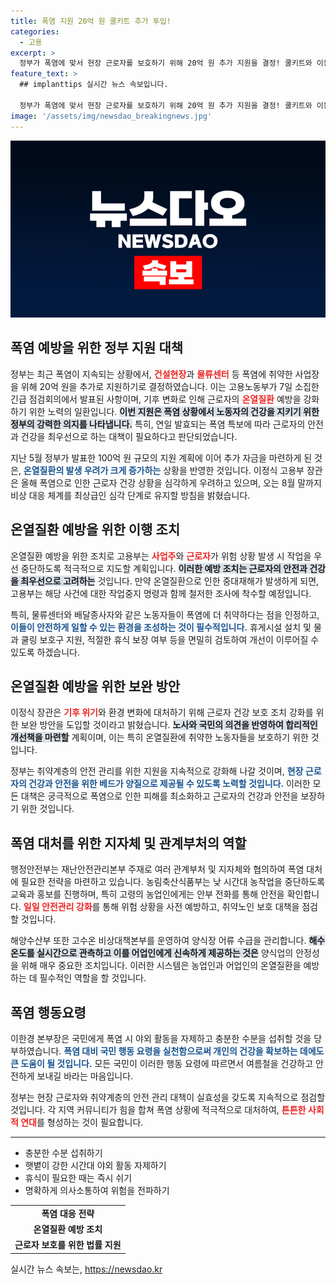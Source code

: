 ```yaml
---
title: 폭염 지원 20억 원 쿨키트 추가 투입!
categories:
  - 고용
excerpt: >
  정부가 폭염에 맞서 현장 근로자를 보호하기 위해 20억 원 추가 지원을 결정! 쿨키트와 이동식 에어컨 등 폭염 예방 물품을 제공하고, 온열질환 예방에 총력을 기울인다. 안전하고 건강한 여름을 위한 필수 정보, 확인해보세요!
feature_text: >
  ## implanttips 실시간 뉴스 속보입니다.

  정부가 폭염에 맞서 현장 근로자를 보호하기 위해 20억 원 추가 지원을 결정! 쿨키트와 이동식 에어컨 등 폭염 예방 물품을 제공하고, 온열질환 예방에 총력을 기울인다. 안전하고 건강한 여름을 위한 필수 정보, 확인해보세요!
image: '/assets/img/newsdao_breakingnews.jpg'
---
```


<p><img src="/assets/img/newsdao_breakingnews.jpg" alt="implanttips 속보" /></p>

<h2 data-ke-size="size26">폭염 예방을 위한 정부 지원 대책</h2>

<p data-ke-size="size16">정부는 최근 폭염이 지속되는 상황에서, <b><span style="color: #ee2323;">건설현장</span></b>과 <b><span style="color: #ee2323;">물류센터</span></b> 등 폭염에 취약한 사업장을 위해 20억 원을 추가로 지원하기로 결정하였습니다. 이는 고용노동부가 7일 소집한 긴급 점검회의에서 발표된 사항이며, 기후 변화로 인해 근로자의 <b><span style="color: #ee2323;">온열질환</span></b> 예방을 강화하기 위한 노력의 일환입니다. <b><span style="background-color: #21538527;">이번 지원은 폭염 상황에서 노동자의 건강을 지키기 위한 정부의 강력한 의지를 나타냅니다.</span></b> 특히, 연일 발효되는 폭염 특보에 따라 근로자의 안전과 건강을 최우선으로 하는 대책이 필요하다고 판단되었습니다.</p>

<p data-ke-size="size16">지난 5월 정부가 발표한 100억 원 규모의 지원 계획에 이어 추가 자금을 마련하게 된 것은, <b><span style="color: #1a5490;">온열질환의 발생 우려가 크게 증가하는</span></b> 상황을 반영한 것입니다. 이정식 고용부 장관은 올해 폭염으로 인한 근로자 건강 상황을 심각하게 우려하고 있으며, 오는 8월 말까지 비상 대응 체계를 최상급인 심각 단계로 유지할 방침을 밝혔습니다.</p>

<h2 data-ke-size="size26">온열질환 예방을 위한 이행 조치</h2>

<p data-ke-size="size16">온열질환 예방을 위한 조치로 고용부는 <b><span style="color: #ee2323;">사업주</span></b>와 <b><span style="color: #ee2323;">근로자</span></b>가 위험 상황 발생 시 작업을 우선 중단하도록 적극적으로 지도할 계획입니다. <b><span style="background-color: #21538527;">이러한 예방 조치는 근로자의 안전과 건강을 최우선으로 고려하는</span></b> 것입니다. 만약 온열질환으로 인한 중대재해가 발생하게 되면, 고용부는 해당 사건에 대한 작업중지 명령과 함께 철저한 조사에 착수할 예정입니다.</p>

<p data-ke-size="size16">특히, 물류센터와 배달종사자와 같은 노동자들이 폭염에 더 취약하다는 점을 인정하고, <b><span style="color: #1a5490;">이들이 안전하게 일할 수 있는 환경을 조성하는 것이 필수적입니다.</span></b> 휴게시설 설치 및 물과 쿨링 보호구 지원, 적절한 휴식 보장 여부 등을 면밀히 검토하여 개선이 이루어질 수 있도록 하겠습니다.</p>

<h2 data-ke-size="size26">온열질환 예방을 위한 보완 방안</h2>

<p data-ke-size="size16">이정식 장관은 <b><span style="color: #ee2323;">기후 위기</span></b>와 환경 변화에 대처하기 위해 근로자 건강 보호 조치 강화를 위한 보완 방안을 도입할 것이라고 밝혔습니다. <b><span style="background-color: #21538527;">노사와 국민의 의견을 반영하여 합리적인 개선책을 마련할</span></b> 계획이며, 이는 특히 온열질환에 취약한 노동자들을 보호하기 위한 것입니다.</p>

<p data-ke-size="size16">정부는 취약계층의 안전 관리를 위한 지원을 지속적으로 강화해 나갈 것이며, <b><span style="color: #1a5490;">현장 근로자의 건강과 안전을 위한 베드가 양질으로 제공될 수 있도록 노력할 것입니다.</span></b> 이러한 모든 대책은 궁극적으로 폭염으로 인한 피해를 최소화하고 근로자의 건강과 안전을 보장하기 위한 것입니다.</p>

<h2 data-ke-size="size26">폭염 대처를 위한 지자체 및 관계부처의 역할</h2>

<p data-ke-size="size16">행정안전부는 재난안전관리본부 주재로 여러 관계부처 및 지자체와 협의하여 폭염 대처에 필요한 전략을 마련하고 있습니다. 농림축산식품부는 낮 시간대 농작업을 중단하도록 교육과 홍보를 진행하며, 특히 고령의 농업인에게는 안부 전화를 통해 안전을 확인합니다. <b><span style="color: #ee2323;">일일 안전관리 강화</span></b>를 통해 위험 상황을 사전 예방하고, 취약노인 보호 대책을 점검할 것입니다.</p>

<p data-ke-size="size16">해양수산부 또한 고수온 비상대책본부를 운영하여 양식장 어류 수급을 관리합니다. <b><span style="background-color: #21538527;">해수 온도를 실시간으로 관측하고 이를 어업인에게 신속하게 제공하는 것은</span></b> 양식업의 안정성을 위해 매우 중요한 조치입니다. 이러한 시스템은 농업인과 어업인의 온열질환을 예방하는 데 필수적인 역할을 할 것입니다.</p>

<h2 data-ke-size="size26">폭염 행동요령</h2>

<p data-ke-size="size16">이한경 본부장은 국민에게 폭염 시 야외 활동을 자제하고 충분한 수분을 섭취할 것을 당부하였습니다. <b><span style="color: #1a5490;">폭염 대비 국민 행동 요령을 실천함으로써 개인의 건강을 확보하는 데에도 큰 도움이 될 것입니다.</span></b> 모든 국민이 이러한 행동 요령에 따르면서 여름철을 건강하고 안전하게 보내길 바라는 마음입니다.</p>

<p data-ke-size="size16">정부는 현장 근로자와 취약계층의 안전 관리 대책이 실효성을 갖도록 지속적으로 점검할 것입니다. 각 지역 커뮤니티가 힘을 합쳐 폭염 상황에 적극적으로 대처하여, <b><span style="color: #ee2323;">튼튼한 사회적 연대</span></b>를 형성하는 것이 필요합니다.</p>

<p data-ke-size="size16"></p>

<hr>

<ul>
    <li>충분한 수분 섭취하기</li>
    <li>햇볕이 강한 시간대 야외 활동 자제하기</li>
    <li>휴식이 필요한 때는 즉시 쉬기</li>
    <li>명확하게 의사소통하여 위험을 전파하기</li>
</ul>

<table>
    <tr>
        <td style="text-align: center; height: 17px;"><b>폭염 대응 전략</b></td>
    </tr>
    <tr>
        <td style="text-align: center; height: 17px;"><b>온열질환 예방 조치</b></td>
    </tr>
    <tr>
        <td style="text-align: center; height: 17px;"><b>근로자 보호를 위한 법률 지원</b></td>
    </tr>
</table>

<p data-ke-size="size16"></p>

<p data-ke-size="size16"></p>
실시간 뉴스 속보는, <a href="https://newsdao.kr" rel="dofollow">https://newsdao.kr</a>


